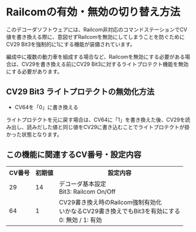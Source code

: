 # Railcomの有効・無効の切り替え方法

このデコーダソフトウェアには、Railcom非対応のコマンドステーションでCV値を書き換える際に、意図せずRailcomを無効にしてしまうことを防ぐためにCV29 Bit3を強制的に1にする機能が装備されています。

編成中に複数の動力車を組成する場合など、Railcomを無効にする必要がある場合は、CV29を書き換える前にCV29 Bit3に対するライトプロテクト機能を無効にする必要があります。

## CV29 Bit3 ライトプロテクトの無効化方法

* CV64を「0」に書き換える

ライトプロテクトを元に戻す場合は、CV64に「1」を書き換えた後、CV29を読み出し、読みだした値と同じ値をCV29に書き込むことでライトプロテクトが掛かった状態となります。


## この機能に関連するCV番号・設定内容

<table>
  <tr>
    <th>CV番号</th>
    <th>初期値</th>
    <th>設定内容</th>
  </tr>
  <tr>
    <td>29</td>
    <td>14</td>
    <td>デコーダ基本設定
    <br>Bit3: Railcom On/Off</td>
  </tr>
  <tr>
    <td>64</td>
    <td>1</td>
    <td>CV29書き換え時のRailcom強制有効化
    <br>いかなるCV29書き換えでもBit3を有効にする
    <br>0: 無効 / 1: 有効</td>
  </tr>
</table>